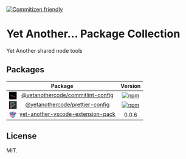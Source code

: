 [![Commitizen friendly](https://img.shields.io/badge/commitizen-friendly-brightgreen.svg?style=flat-square)](http://commitizen.github.io/cz-cli/)

# Yet Another... Package Collection

Yet Another shared node tools

## Packages

|                                                                                                           Package                                                                                                            |                                                                             Version                                                                             |
| :--------------------------------------------------------------------------------------------------------------------------------------------------------------------------------------------------------------------------: | :-------------------------------------------------------------------------------------------------------------------------------------------------------------: |
|     <img src="./packages/commitlint-config/icons/20.png" align="left" />&nbsp;&nbsp;<a href="https://github.com/yetanothercode/yet-another/tree/master/packages/commitlint-config">@yetanothercode/commitlint-config</a>     | [![npm](https://img.shields.io/npm/v/@yetanothercode/commitlint-config.svg?style=flat-square)](https://www.npmjs.com/package/@yetanothercode/commitlint-config) |
|        <img src="./packages/prettier-config/icons/20.png" align="left" />&nbsp;&nbsp;<a href="https://github.com/yetanothercode/yet-another/tree/master/packages/prettier-config">@yetanothercode/prettier-config</a>        |   [![npm](https://img.shields.io/npm/v/@yetanothercode/prettier-config.svg?style=flat-square)](https://www.npmjs.com/package/@yetanothercode/prettier-config)   |
| <img src="./packages/vscode-extension-pack/icons/20.png" align="left" />&nbsp;&nbsp;<a href="https://github.com/yetanothercode/yet-another/tree/master/packages/vscode-extension-pack">yet-another-vscode-extension-pack</a> |                                                                              0.0.6                                                                              |

## License

MIT.
